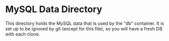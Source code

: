 # MySQL Data Directory

This directory holds the MySQL data that is used by the "db" container. It is set up to be ignored by git (except for this file), so you will have a fresh DB with each clone.
